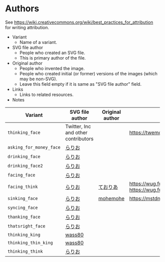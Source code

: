 # Authors

See <https://wiki.creativecommons.org/wiki/best_practices_for_attribution> for writing attribution.

* Variant
    + Name of a variant.
* SVG file author
    + People who created an SVG file.
    + This is primary author of the file.
* Original author
    + People who invented the image.
    + People who created initial (or former) versions of the images
      (which may be non-SVG).
    + Leave this field empty if it is same as "SVG file author" field.
* Links
    + Links to related resources.
* Notes

| Variant | SVG file author | Original author | Links | Notes |
|---------|-----------------|-----------------|-------|-------|
| `thinking_face` | Twitter, Inc and other contributors | | <https://twemoji.twitter.com/> | |
| `asking_for_money_face` | [らりお](https://mastodon.cardina1.red/@lo48576) | | | |
| `drinking_face` | [らりお](https://mastodon.cardina1.red/@lo48576) | | | |
| `drinking_face2` | [らりお](https://mastodon.cardina1.red/@lo48576) | | | |
| `facing_face` | [らりお](https://mastodon.cardina1.red/@lo48576) | | | |
| `facing_think` | [らりお](https://mastodon.cardina1.red/@lo48576) | [ておりあ](https://wug.fun/@theoria) | <https://wug.fun/@theoria/102797827680416690>, <https://wug.fun/@theoria/104135573937266394> | |
| `sinking_face` | [らりお](https://mastodon.cardina1.red/@lo48576) | [mohemohe](https://mstdn.plusminus.io/@mohemohe) | <https://mstdn.plusminus.io/@mohemohe/104138670696463364> | |
| `syncing_face` | [らりお](https://mastodon.cardina1.red/@lo48576) | | | |
| `thanking_face` | [らりお](https://mastodon.cardina1.red/@lo48576) | | | |
| `thatsright_face` | [らりお](https://mastodon.cardina1.red/@lo48576) | | | |
| `thinking_king` | [wass80](https://twitter.com/wass80) | | | |
| `thinking_thin_king` | [wass80](https://twitter.com/wass80) | | | |
| `thinking_think` | [らりお](https://mastodon.cardina1.red/@lo48576) | | | |
